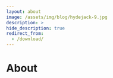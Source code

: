 ```yaml
---
layout: about
image: /assets/img/blog/hydejack-9.jpg
description: >
hide_description: true
redirect_from:
  - /download/
---
```


# About

<!--author-->

